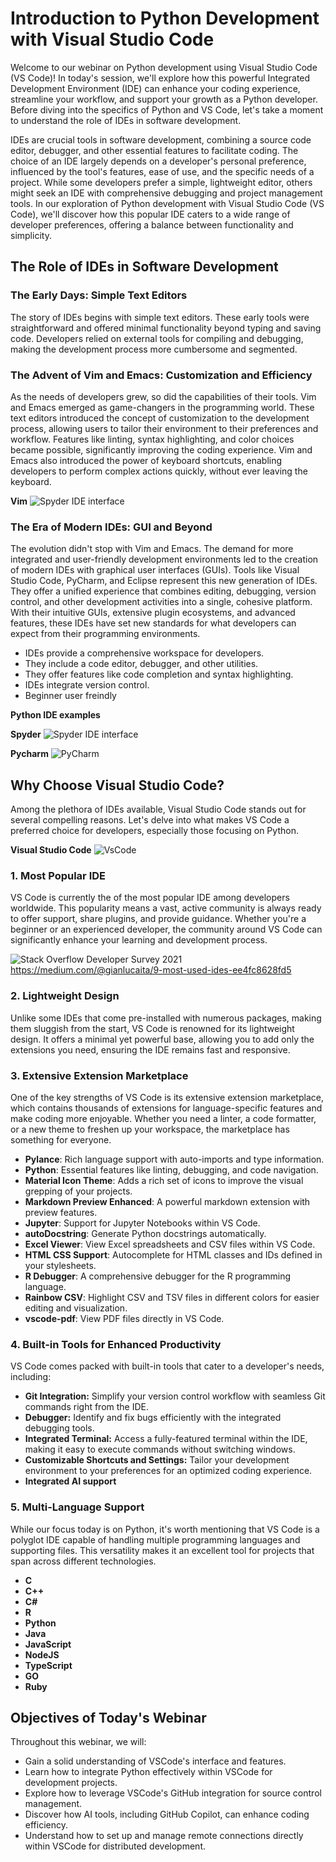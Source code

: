 # Introduction to Python Development with Visual Studio Code

Welcome to our webinar on Python development using Visual Studio Code (VS Code)! In today's session, we'll explore how this powerful Integrated Development Environment (IDE) can enhance your coding experience, streamline your workflow, and support your growth as a Python developer. Before diving into the specifics of Python and VS Code, let's take a moment to understand the role of IDEs in software development.

IDEs are crucial tools in software development, combining a source code editor, debugger, and other essential features to facilitate coding. The choice of an IDE largely depends on a developer's personal preference, influenced by the tool's features, ease of use, and the specific needs of a project. While some developers prefer a simple, lightweight editor, others might seek an IDE with comprehensive debugging and project management tools. In our exploration of Python development with Visual Studio Code (VS Code), we'll discover how this popular IDE caters to a wide range of developer preferences, offering a balance between functionality and simplicity.



## The Role of IDEs in Software Development

### The Early Days: Simple Text Editors

The story of IDEs begins with simple text editors. These early tools were straightforward and offered minimal functionality beyond typing and saving code. Developers relied on external tools for compiling and debugging, making the development process more cumbersome and segmented.

### The Advent of Vim and Emacs: Customization and Efficiency

As the needs of developers grew, so did the capabilities of their tools. Vim and Emacs emerged as game-changers in the programming world. These text editors introduced the concept of customization to the development process, allowing users to tailor their environment to their preferences and workflow. Features like linting, syntax highlighting, and color choices became possible, significantly improving the coding experience. Vim and Emacs also introduced the power of keyboard shortcuts, enabling developers to perform complex actions quickly, without ever leaving the keyboard.

**Vim**
![Spyder IDE interface](/images/Vim.PNG)


### The Era of Modern IDEs: GUI and Beyond

The evolution didn't stop with Vim and Emacs. The demand for more integrated and user-friendly development environments led to the creation of modern IDEs with graphical user interfaces (GUIs). Tools like Visual Studio Code, PyCharm, and Eclipse represent this new generation of IDEs. They offer a unified experience that combines editing, debugging, version control, and other development activities into a single, cohesive platform. With their intuitive GUIs, extensive plugin ecosystems, and advanced features, these IDEs have set new standards for what developers can expect from their programming environments.

- IDEs provide a comprehensive workspace for developers.
- They include a code editor, debugger, and other utilities.
- They offer features like code completion and syntax highlighting.
- IDEs integrate version control.
- Beginner user freindly

**Python IDE examples**

**Spyder**
![Spyder IDE interface](/images/spyder_ide.PNG)

**Pycharm**
![PyCharm](/images/pycharm_ide.PNG)




## Why Choose Visual Studio Code?

Among the plethora of IDEs available, Visual Studio Code stands out for several compelling reasons. Let's delve into what makes VS Code a preferred choice for developers, especially those focusing on Python.

**Visual Studio Code**
![VsCode](/images/vscode_ide.PNG)

### 1. Most Popular IDE

VS Code is currently the of the most popular IDE among developers worldwide. This popularity means a vast, active community is always ready to offer support, share plugins, and provide guidance. Whether you're a beginner or an experienced developer, the community around VS Code can significantly enhance your learning and development process.

![Stack Overflow Developer Survey 2021](/images/ide_popularity.PNG)
https://medium.com/@gianlucaita/9-most-used-ides-ee4fc8628fd5



### 2. Lightweight Design

Unlike some IDEs that come pre-installed with numerous packages, making them sluggish from the start, VS Code is renowned for its lightweight design. It offers a minimal yet powerful base, allowing you to add only the extensions you need, ensuring the IDE remains fast and responsive.

### 3. Extensive Extension Marketplace

One of the key strengths of VS Code is its extensive extension marketplace, which contains thousands of extensions for language-specific features and make coding more enjoyable. Whether you need a linter, a code formatter, or a new theme to freshen up your workspace, the marketplace has something for everyone.

- **Pylance**: Rich language support with auto-imports and type information.
- **Python**: Essential features like linting, debugging, and code navigation.
- **Material Icon Theme**: Adds a rich set of icons to improve the visual grepping of your projects.
- **Markdown Preview Enhanced**: A powerful markdown extension with preview features.
- **Jupyter**: Support for Jupyter Notebooks within VS Code.
- **autoDocstring**: Generate Python docstrings automatically.
- **Excel Viewer**: View Excel spreadsheets and CSV files within VS Code.
- **HTML CSS Support**: Autocomplete for HTML classes and IDs defined in your stylesheets.
- **R Debugger**: A comprehensive debugger for the R programming language.
- **Rainbow CSV**: Highlight CSV and TSV files in different colors for easier editing and visualization.
- **vscode-pdf**: View PDF files directly in VS Code.


### 4. Built-in Tools for Enhanced Productivity

VS Code comes packed with built-in tools that cater to a developer's needs, including:

- **Git Integration:** Simplify your version control workflow with seamless Git commands right from the IDE.
- **Debugger:** Identify and fix bugs efficiently with the integrated debugging tools.
- **Integrated Terminal:** Access a fully-featured terminal within the IDE, making it easy to execute commands without switching windows.
- **Customizable Shortcuts and Settings:** Tailor your development environment to your preferences for an optimized coding experience.
- **Integrated AI support** 

### 5. Multi-Language Support

While our focus today is on Python, it's worth mentioning that VS Code is a polyglot IDE capable of handling multiple programming languages and supporting files. This versatility makes it an excellent tool for projects that span across different technologies.

- **C**
- **C++**
- **C#**
- **R**
- **Python**
- **Java**
- **JavaScript**
- **NodeJS**
- **TypeScript**
- **GO**
- **Ruby**


## Objectives of Today's Webinar

Throughout this webinar, we will:

- Gain a solid understanding of VSCode's interface and features.
- Learn how to integrate Python effectively within VSCode for development projects.
- Explore how to leverage VSCode's GitHub integration for source control management.
- Discover how AI tools, including GitHub Copilot, can enhance coding efficiency.
- Understand how to set up and manage remote connections directly within VSCode for distributed development.